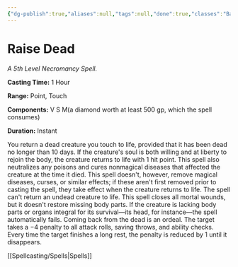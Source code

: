 ```yaml
---
{"dg-publish":true,"aliases":null,"tags":null,"done":true,"classes":"Bard, Cleric, Paladin,","spellLevel":5,"school":"Necromancy","source":"PHB","permalink":"/spells/raise-dead/","dgHomeLink":false,"dgPassFrontmatter":true}
---
```


# Raise Dead
*A 5th Level Necromancy Spell.*

**Casting Time:** 1 Hour

**Range:** Point, Touch

**Components:** V S M(a diamond worth at least 500 gp, which the spell consumes)

**Duration:** Instant

You return a dead creature you touch to life, provided that it has been dead no longer than 10 days. If the creature's soul is both willing and at liberty to rejoin the body, the creature returns to life with 1 hit point.
This spell also neutralizes any poisons and cures nonmagical diseases that affected the creature at the time it died. This spell doesn't, however, remove magical diseases, curses, or similar effects; if these aren't first removed prior to casting the spell, they take effect when the creature returns to life. The spell can't return an undead creature to life.
This spell closes all mortal wounds, but it doesn't restore missing body parts. If the creature is lacking body parts or organs integral for its survival—its head, for instance—the spell automatically fails.
Coming back from the dead is an ordeal. The target takes a −4 penalty to all attack rolls, saving throws, and ability checks. Every time the target finishes a long rest, the penalty is reduced by 1 until it disappears.

[[Spellcasting/Spells|Spells]]